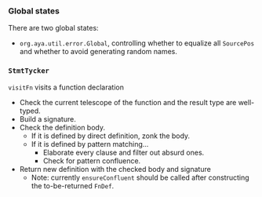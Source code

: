 ### Global states

There are two global states:

+ `org.aya.util.error.Global`, controlling whether to equalize all
  `SourcePos` and whether to avoid generating random names.

### `StmtTycker`

`visitFn` visits a function declaration
- Check the current telescope of the function and the result type are well-typed.
- Build a signature.
- Check the definition body.
  - If it is defined by direct definition, zonk the body.
  - If it is defined by pattern matching...
    - Elaborate every clause and filter out absurd ones.
    - Check for pattern confluence.
- Return new definition with the checked body and signature
  - Note: currently `ensureConfluent` should be called after constructing the to-be-returned `FnDef`.
